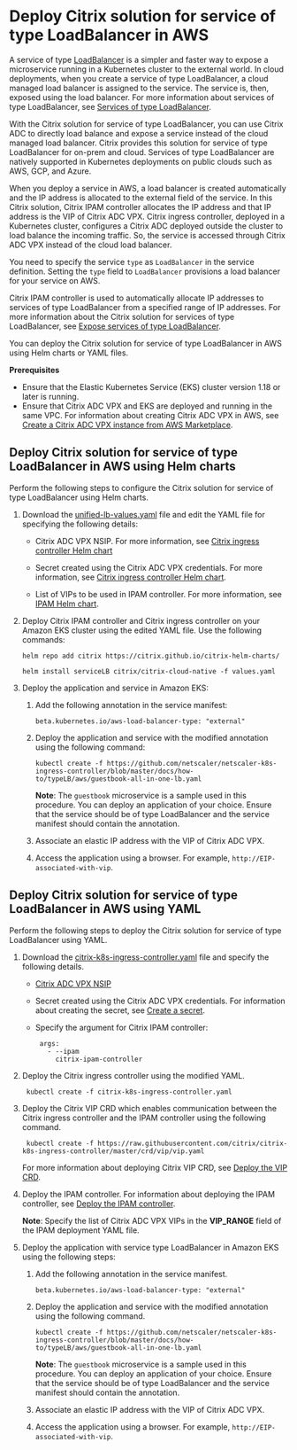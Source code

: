 # Deploy Citrix solution for service of type LoadBalancer in AWS

A service of type [LoadBalancer](https://kubernetes.io/docs/concepts/services-networking/service/#loadbalancer) is a simpler and faster way to expose a microservice running in a Kubernetes cluster to the external world. In cloud deployments, when you create a service of type LoadBalancer, a cloud managed load balancer is assigned to the service. The service is, then, exposed using the load balancer. For more information about services of type LoadBalancer, see [Services of type LoadBalancer](https://developer-docs.citrix.com/projects/citrix-k8s-ingress-controller/en/latest/network/type_loadbalancer/).

With the Citrix solution for service of type LoadBalancer, you can use Citrix ADC to directly load balance and expose a service instead of the cloud managed load balancer. Citrix provides this solution for service of type LoadBalancer for on-prem and cloud. Services of type LoadBalancer are natively supported in Kubernetes deployments on public clouds such as AWS, GCP, and Azure.

When you deploy a service in AWS, a load balancer is created automatically and the IP address is allocated to the external field of the service. In this Citrix solution, Citrix IPAM controller allocates the IP address and that IP address is the VIP of Citrix ADC VPX. Citrix ingress controller, deployed in a Kubernetes cluster, configures a Citrix ADC deployed outside the cluster to load balance the incoming traffic. So, the service is accessed through Citrix ADC VPX instead of the cloud load balancer.

 You need to specify the service `type` as `LoadBalancer` in the service definition. Setting the `type` field to `LoadBalancer` provisions a load balancer for your service on AWS.

Citrix IPAM controller is used to automatically allocate IP addresses to services of type LoadBalancer from a specified range of IP addresses. For more information about the Citrix solution for services of type LoadBalancer, see [Expose services of type LoadBalancer](https://github.com/netscaler/netscaler-k8s-ingress-controller/blob/ef929526a1bd23f30a8677d4494c600f21b7b2a8/docs/network/type_loadbalancer.md).

You can deploy the Citrix solution for service of type LoadBalancer in AWS using Helm charts or YAML files.

**Prerequisites**

 -  Ensure that the Elastic Kubernetes Service (EKS) cluster version 1.18 or later is running.
 -  Ensure that Citrix ADC VPX and EKS are deployed and running in the same VPC. For information about creating Citrix ADC VPX in AWS, see [Create a Citrix ADC VPX instance from AWS Marketplace](https://github.com/netscaler/netscaler-k8s-ingress-controller/blob/ef929526a1bd23f30a8677d4494c600f21b7b2a8/deployment/aws/quick-deploy-cic/README.md#create-a-citrix-adc-vpx-instance-from-aws-marketplace).

## Deploy Citrix solution for service of type LoadBalancer in AWS using Helm charts

Perform the following steps to configure the Citrix solution for service of type LoadBalancer using Helm charts.

1.  Download the [unified-lb-values.yaml](https://github.com/netscaler/netscaler-k8s-ingress-controller/blob/master/docs/how-to/typeLB/aws/unified-lb-values.yaml) file and edit the YAML file for specifying the following details:

      -  Citrix ADC VPX NSIP. For more information, see [Citrix ingress controller Helm chart](https://github.com/citrix/citrix-helm-charts/tree/master/citrix-cloud-native/charts/citrix-ingress-controller)
    
      -  Secret created using the Citrix ADC VPX credentials. For more information, see [Citrix ingress controller Helm chart](https://github.com/citrix/citrix-helm-charts/tree/master/citrix-cloud-native/charts/citrix-ingress-controller).

      -  List of VIPs to be used in IPAM controller. For more information, see [IPAM Helm chart](https://github.com/citrix/citrix-helm-charts/tree/master/citrix-cloud-native/charts/citrix-ipam-controller).

1.  Deploy Citrix IPAM controller and Citrix ingress controller on your Amazon EKS cluster using the edited YAML file. Use the following commands:

        helm repo add citrix https://citrix.github.io/citrix-helm-charts/

        helm install serviceLB citrix/citrix-cloud-native -f values.yaml
    
1.  Deploy the application and service in Amazon EKS:

      1.  Add the following annotation in the service manifest:

              beta.kubernetes.io/aws-load-balancer-type: "external"

      1.  Deploy the application and service with the modified annotation using the following command:

              kubectl create -f https://github.com/netscaler/netscaler-k8s-ingress-controller/blob/master/docs/how-to/typeLB/aws/guestbook-all-in-one-lb.yaml

          **Note**: The `guestbook` microservice is a sample used in this procedure. You can deploy an application of your choice. Ensure that the service should be of type LoadBalancer and the service manifest should contain the annotation.
      
      1.  Associate an elastic IP address with the VIP of Citrix ADC VPX.

      1.  Access the application using a browser. For example, `http://EIP-associated-with-vip`.

## Deploy Citrix solution for service of type LoadBalancer in AWS using YAML

Perform the following steps to deploy the Citrix solution for service of type LoadBalancer using YAML.

1.  Download the [citrix-k8s-ingress-controller.yaml](https://github.com/netscaler/netscaler-k8s-ingress-controller/blob/master/deployment/baremetal/citrix-k8s-ingress-controller.yaml) file and specify the following details.

      -  [Citrix ADC VPX NSIP](https://docs.citrix.com/en-us/citrix-adc/current-release/networking/ip-addressing/configuring-citrix-adc-owned-ip-addresses/configuring-citrix-adc-ip-address.html)
    
      -  Secret created using the Citrix ADC VPX credentials. For information about creating the secret, see [Create a secret](https://developer-docs.citrix.com/projects/citrix-k8s-ingress-controller/en/latest/how-to/secret-credentials/#create-a-kubernetes-secret).

      -  Specify the argument for Citrix IPAM controller:

              args:
                - --ipam
                  citrix-ipam-controller

1. Deploy the Citrix ingress controller using the modified YAML.

        kubectl create -f citrix-k8s-ingress-controller.yaml

1. Deploy the Citrix VIP CRD which enables communication between the Citrix ingress controller and the IPAM controller using the following command.

        kubectl create -f https://raw.githubusercontent.com/citrix/citrix-k8s-ingress-controller/master/crd/vip/vip.yaml

    For more information about deploying Citrix VIP CRD, see [Deploy the VIP CRD](https://github.com/netscaler/netscaler-k8s-ingress-controller/blob/c683c72457e1be74718f72c2f26bbe57105133a2/docs/network/type_loadbalancer.md#step1-deploy-the-vip-crd).

1. Deploy the IPAM controller. For information about deploying the IPAM controller, see [Deploy the IPAM controller](https://github.com/netscaler/netscaler-k8s-ingress-controller/blob/c683c72457e1be74718f72c2f26bbe57105133a2/docs/network/type_loadbalancer.md#step3-deploy-the-ipam-controller).

   **Note**: Specify the list of Citrix ADC VPX VIPs in the **VIP_RANGE** field of the IPAM deployment YAML file.

1.  Deploy the application with service type LoadBalancer in Amazon EKS using the following steps:

      1.  Add the following annotation in the service manifest.

              beta.kubernetes.io/aws-load-balancer-type: "external"

      1.  Deploy the application and service with the modified annotation using the following command.

              kubectl create -f https://github.com/netscaler/netscaler-k8s-ingress-controller/blob/master/docs/how-to/typeLB/aws/guestbook-all-in-one-lb.yaml

          **Note**: The `guestbook` microservice is a sample used in this procedure. You can deploy an application of your choice. Ensure that the service should be of type LoadBalancer and the service manifest should contain the annotation.
      
      1.  Associate an elastic IP address with the VIP of Citrix ADC VPX.

      1.  Access the application using a browser. For example, `http://EIP-associated-with-vip`.